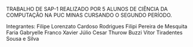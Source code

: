 TRABALHO DE SAP-1 REALIZADO POR 5 ALUNOS DE CIÊNCIA DA COMPUTAÇÃO NA PUC MINAS CURSANDO O SEGUNDO PERÍODO.

Integrantes: 
Filipe Lorenzato Cardoso Rodrigues
Filipi Pereira de Mesquita Faria
Gabryelle Franco Xavier
Júlio Cesar Thurow Buzzi
Vitor Tiradentes Sousa e Silva

